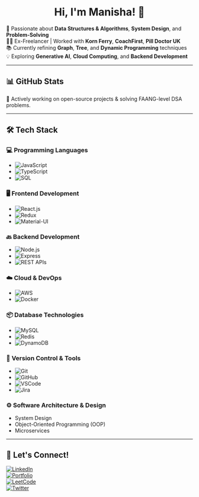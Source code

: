 <h1 align="center">Hi, I'm Manisha! 👋</h1>

🚀 Passionate about **Data Structures & Algorithms**, **System Design**, and **Problem-Solving**  
👩‍💻 Ex-Freelancer | Worked with **Korn Ferry**, **CoachFirst**, **Pill Doctor UK**  
📚 Currently refining **Graph**, **Tree**, and **Dynamic Programming** techniques  
💡 Exploring **Generative AI**, **Cloud Computing**, and **Backend Development**  

---

## 📊 GitHub Stats  
🚀 Actively working on open-source projects & solving FAANG-level DSA problems.

---

## 🛠️ Tech Stack

### 💻 **Programming Languages**
- ![JavaScript](https://img.shields.io/badge/JavaScript-ES6-yellow?style=for-the-badge&logo=javascript)  
- ![TypeScript](https://img.shields.io/badge/TypeScript-blue?style=for-the-badge&logo=typescript)  
- ![SQL](https://img.shields.io/badge/SQL-blue?style=for-the-badge&logo=database)  

### 🖥️ **Frontend Development**
- ![React.js](https://img.shields.io/badge/React.js-lightblue?style=for-the-badge&logo=react)  
- ![Redux](https://img.shields.io/badge/Redux-purple?style=for-the-badge&logo=redux)  
- ![Material-UI](https://img.shields.io/badge/Material--UI-blue?style=for-the-badge&logo=mui)  

### 🔙 **Backend Development**
- ![Node.js](https://img.shields.io/badge/Node.js-green?style=for-the-badge&logo=node.js)  
- ![Express](https://img.shields.io/badge/Express-black?style=for-the-badge&logo=express)  
- ![REST APIs](https://img.shields.io/badge/REST--APIs-lightgrey?style=for-the-badge&logo=api)  

### ☁️ **Cloud & DevOps**
- ![AWS](https://img.shields.io/badge/AWS-orange?style=for-the-badge&logo=amazonaws)  
- ![Docker](https://img.shields.io/badge/Docker-blue?style=for-the-badge&logo=docker)  

### 📦 **Database Technologies**
- ![MySQL](https://img.shields.io/badge/MySQL-blue?style=for-the-badge&logo=mysql)  
- ![Redis](https://img.shields.io/badge/Redis-darkred?style=for-the-badge&logo=redis)  
- ![DynamoDB](https://img.shields.io/badge/DynamoDB-orange?style=for-the-badge&logo=amazonaws)  

### 🔧 **Version Control & Tools**
- ![Git](https://img.shields.io/badge/Git-orange?style=for-the-badge&logo=git)  
- ![GitHub](https://img.shields.io/badge/GitHub-black?style=for-the-badge&logo=github)  
- ![VSCode](https://img.shields.io/badge/VSCode-blue?style=for-the-badge&logo=visualstudiocode)  
- ![Jira](https://img.shields.io/badge/Jira-blue?style=for-the-badge&logo=jira)

### ⚙️ **Software Architecture & Design**
- System Design  
- Object-Oriented Programming (OOP)  
- Microservices  

---

## 📢 Let's Connect!  
[![LinkedIn](https://img.shields.io/badge/LinkedIn-blue?style=for-the-badge&logo=linkedin)](https://linkedin.com/in/mplus42)  
[![Portfolio](https://img.shields.io/badge/Portfolio-Website-green?style=for-the-badge&logo=web)](https://your-portfolio-url)  
[![LeetCode](https://img.shields.io/badge/LeetCode-orange?style=for-the-badge&logo=leetcode)](https://leetcode.com/mplus42)  
[![Twitter](https://img.shields.io/badge/Twitter-blue?style=for-the-badge&logo=twitter)](https://twitter.com/mplus42)
